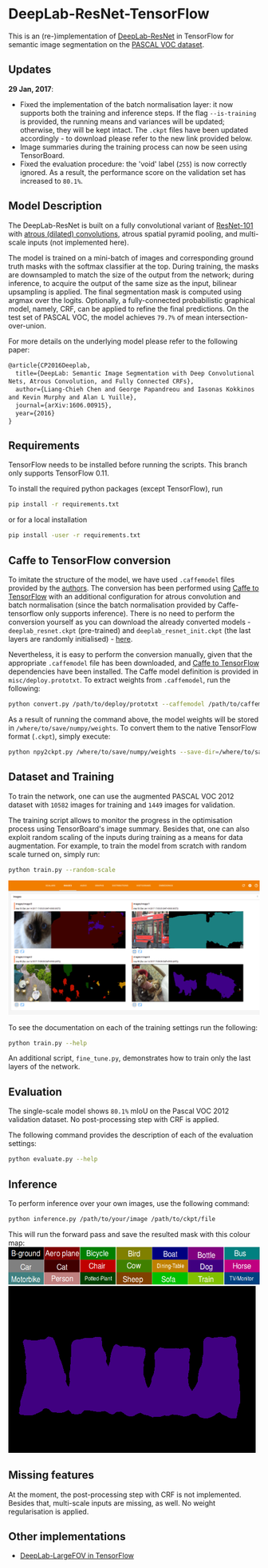 # DeepLab-ResNet-TensorFlow
This is an (re-)implementation of [DeepLab-ResNet](http://liangchiehchen.com/projects/DeepLabv2_resnet.html) in TensorFlow for semantic image segmentation on the [PASCAL VOC dataset](http://host.robots.ox.ac.uk/pascal/VOC/).

## Updates

**29 Jan, 2017**:
* Fixed the implementation of the batch normalisation layer: it now supports both the training and inference steps. If the flag `--is-training` is provided, the running means and variances will be updated; otherwise, they will be kept intact. The `.ckpt` files have been updated accordingly - to download please refer to the new link provided below.
* Image summaries during the training process can now be seen using TensorBoard.
* Fixed the evaluation procedure: the 'void' label (<code>255</code>) is now correctly ignored. As a result, the performance score on the validation set has increased to <code>80.1%</code>.


## Model Description

The DeepLab-ResNet is built on a fully convolutional variant of [ResNet-101](https://github.com/KaimingHe/deep-residual-networks) with [atrous (dilated) convolutions](https://github.com/fyu/dilation), atrous spatial pyramid pooling, and multi-scale inputs (not implemented here).

The model is trained on a mini-batch of images and corresponding ground truth masks with the softmax classifier at the top. During training, the masks are downsampled to match the size of the output from the network; during inference, to acquire the output of the same size as the input, bilinear upsampling is applied. The final segmentation mask is computed using argmax over the logits.
Optionally, a fully-connected probabilistic graphical model, namely, CRF, can be applied to refine the final predictions.
On the test set of PASCAL VOC, the model achieves <code>79.7%</code> of mean intersection-over-union.

For more details on the underlying model please refer to the following paper:


    @article{CP2016Deeplab,
      title={DeepLab: Semantic Image Segmentation with Deep Convolutional Nets, Atrous Convolution, and Fully Connected CRFs},
      author={Liang-Chieh Chen and George Papandreou and Iasonas Kokkinos and Kevin Murphy and Alan L Yuille},
      journal={arXiv:1606.00915},
      year={2016}
    }



## Requirements

TensorFlow needs to be installed before running the scripts.
This branch only supports TensorFlow 0.11.

To install the required python packages (except TensorFlow), run
```bash
pip install -r requirements.txt
```
or for a local installation
```bash
pip install -user -r requirements.txt
```

## Caffe to TensorFlow conversion

To imitate the structure of the model, we have used `.caffemodel` files provided by the [authors](http://liangchiehchen.com/projects/DeepLabv2_resnet.html). The conversion has been performed using [Caffe to TensorFlow](https://github.com/ethereon/caffe-tensorflow) with an additional configuration for atrous convolution and batch normalisation (since the batch normalisation provided by Caffe-tensorflow only supports inference). 
There is no need to perform the conversion yourself as you can download the already converted models - `deeplab_resnet.ckpt` (pre-trained) and `deeplab_resnet_init.ckpt` (the last layers are randomly initialised) - [here](https://drive.google.com/open?id=0B_rootXHuswsZ0E4Mjh1ZU5xZVU).

Nevertheless, it is easy to perform the conversion manually, given that the appropriate `.caffemodel` file has been downloaded, and [Caffe to TensorFlow](https://github.com/ethereon/caffe-tensorflow) dependencies have been installed. The Caffe model definition is provided in `misc/deploy.prototxt`. 
To extract weights from `.caffemodel`, run the following:
```bash
python convert.py /path/to/deploy/prototxt --caffemodel /path/to/caffemodel --data-output-path /where/to/save/numpy/weights
```
As a result of running the command above, the model weights will be stored in `/where/to/save/numpy/weights`. To convert them to the native TensorFlow format (`.ckpt`), simply execute:
```bash
python npy2ckpt.py /where/to/save/numpy/weights --save-dir=/where/to/save/ckpt/weights
```

## Dataset and Training

To train the network, one can use the augmented PASCAL VOC 2012 dataset with <code>10582</code> images for training and <code>1449</code> images for validation. 

The training script allows to monitor the progress in the optimisation process using TensorBoard's image summary. Besides that, one can also exploit random scaling of the inputs during training as a means for data augmentation. For example, to train the model from scratch with random scale turned on, simply run:
```bash
python train.py --random-scale
```

<img src="images/summary.png"></img>

To see the documentation on each of the training settings run the following:

```bash
python train.py --help
```

An additional script, `fine_tune.py`, demonstrates how to train only the last layers of the network. 


## Evaluation

The single-scale model shows <code>80.1%</code> mIoU on the Pascal VOC 2012 validation dataset. No post-processing step with CRF is applied.

The following command provides the description of each of the evaluation settings:
```bash
python evaluate.py --help
```

## Inference

To perform inference over your own images, use the following command:
```bash
python inference.py /path/to/your/image /path/to/ckpt/file
```
This will run the forward pass and save the resulted mask with this colour map:
<img src="images/colour_scheme.png" height="75"></img>
<img src="images/mask.png"></img>

## Missing features

At the moment, the post-processing step with CRF is not implemented. Besides that, multi-scale inputs are missing, as well. No weight regularisation is applied.

    
## Other implementations
* [DeepLab-LargeFOV in TensorFlow](https://github.com/DrSleep/tensorflow-deeplab-lfov)
